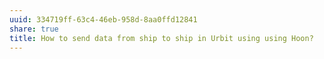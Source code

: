 ```yaml
---
uuid: 334719ff-63c4-46eb-958d-8aa0ffd12841
share: true
title: How to send data from ship to ship in Urbit using using Hoon?
---
```


